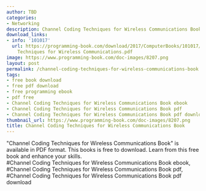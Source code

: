 ```yaml
---
author: TBD
categories:
- Networking
description: Channel Coding Techniques for Wireless Communications Book
download_links:
- info: '101017'
  url: https://programming-book.com/download/2017/ComputerBooks/101017/Channel Coding
    Techniques for Wireless Communications.pdf
image: https://www.programming-book.com/doc-images/8207.png
layout: post
permalink: /channel-coding-techniques-for-wireless-communications-book.html
tags:
- free book download
- free pdf download
- free programming ebook
- pdf free
- Channel Coding Techniques for Wireless Communications Book ebook
- Channel Coding Techniques for Wireless Communications Book pdf
- Channel Coding Techniques for Wireless Communications Book pdf download
thumbnail_url: https://www.programming-book.com/doc-images/8207.png
title: Channel Coding Techniques for Wireless Communications Book
---
```


 
<div class="item-desc text-justify">
  "Channel Coding Techniques for Wireless Communications Book" is available in PDF format. This books is free to download. Learn from this free book and enhance your skills.
  <br>
  #Channel Coding Techniques for Wireless Communications Book ebook, #Channel Coding Techniques for Wireless Communications Book pdf, #Channel Coding Techniques for Wireless Communications Book pdf download
</div>
